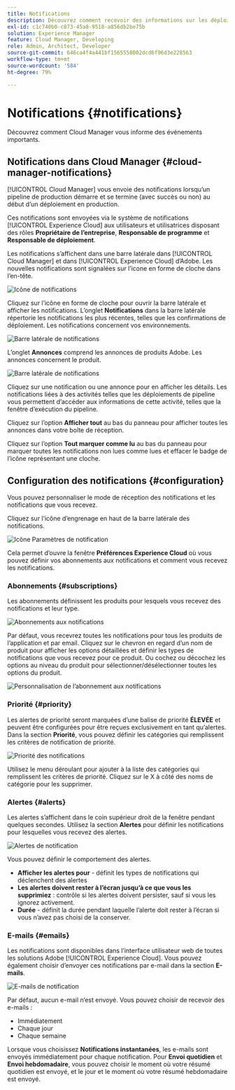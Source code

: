 ```yaml
---
title: Notifications
description: Découvrez comment recevoir des informations sur les déploiements de pipeline à l’aide du système de notifications d’Adobe Experience Cloud.
exl-id: c1c740b0-c873-45a8-9518-a856db2be75b
solution: Experience Manager
feature: Cloud Manager, Developing
role: Admin, Architect, Developer
source-git-commit: 646ca4f4a441bf1565558002dcd6f96d3e228563
workflow-type: tm+mt
source-wordcount: '584'
ht-degree: 79%

---
```



# Notifications {#notifications}

Découvrez comment Cloud Manager vous informe des événements importants.

## Notifications dans Cloud Manager {#cloud-manager-notifications}

[!UICONTROL Cloud Manager] vous envoie des notifications lorsqu’un pipeline de production démarre et se termine (avec succès ou non) au début d’un déploiement en production.

Ces notifications sont envoyées via le système de notifications [!UICONTROL Experience Cloud] aux utilisateurs et utilisatrices disposant des rôles **Propriétaire de l’entreprise**, **Responsable de programme** et **Responsable de déploiement**.

Les notifications s’affichent dans une barre latérale dans [!UICONTROL Cloud Manager] et dans [!UICONTROL Experience Cloud] d’Adobe. Les nouvelles notifications sont signalées sur l’icone en forme de cloche dans l’en-tête.

![Icône de notifications](assets/notifications-bell-badged.png)

Cliquez sur l’icône en forme de cloche pour ouvrir la barre latérale et afficher les notifications. L’onglet **Notifications** dans la barre latérale répertorie les notifications les plus récentes, telles que les confirmations de déploiement. Les notifications concernent vos environnements.

![Barre latérale de notifications](assets/notifications-activities.png)

L’onglet **Annonces** comprend les annonces de produits Adobe. Les annonces concernent le produit.

![Barre latérale de notifications](assets/notificaitons-announcements.png)

Cliquez sur une notification ou une annonce pour en afficher les détails. Les notifications liées à des activités telles que les déploiements de pipeline vous permettent d’accéder aux informations de cette activité, telles que la fenêtre d’exécution du pipeline.

Cliquez sur l’option **Afficher tout** au bas du panneau pour afficher toutes les annonces dans votre boîte de réception.

Cliquez sur l’option **Tout marquer comme lu** au bas du panneau pour marquer toutes les notifications non lues comme lues et effacer le badge de l’icône représentant une cloche.

## Configuration des notifications {#configuration}

Vous pouvez personnaliser le mode de réception des notifications et les notifications que vous recevez.

Cliquez sur l’icône d’engrenage en haut de la barre latérale des notifications.

![Icône Paramètres de notification](assets/notifications-configuration.png)

Cela permet d’ouvre la fenêtre **Préférences Experience Cloud** où vous pouvez définir vos abonnements aux notifications et comment vous recevez les notifications.

### Abonnements {#subscriptions}

Les abonnements définissent les produits pour lesquels vous recevez des notifications et leur type.

![Abonnements aux notifications](assets/notifications-subscriptions.png)

Par défaut, vous recevrez toutes les notifications pour tous les produits de l’application et par email. Cliquez sur le chevron en regard d’un nom de produit pour afficher les options détaillées et définir les types de notifications que vous recevez pour ce produit. Ou cochez ou décochez les options au niveau du produit pour sélectionner/désélectionner toutes les options du produit.

![Personnalisation de l’abonnement aux notifications](assets/notifications-subscriptions-customize.png)

### Priorité {#priority}

Les alertes de priorité seront marquées d’une balise de priorité **ÉLEVÉE** et peuvent être configurées pour être reçues exclusivement en tant qu’alertes. Dans la section **Priorité**, vous pouvez définir les catégories qui remplissent les critères de notification de priorité.

![Priorité des notifications](assets/notifications-priority.png)

Utilisez le menu déroulant pour ajouter à la liste des catégories qui remplissent les critères de priorité. Cliquez sur le X à côté des noms de catégorie pour les supprimer.

### Alertes {#alerts}

Les alertes s’affichent dans le coin supérieur droit de la fenêtre pendant quelques secondes. Utilisez la section **Alertes** pour définir les notifications pour lesquelles vous recevez des alertes.

![Alertes de notification](assets/notifications-alerts.png)

Vous pouvez définir le comportement des alertes.

* **Afficher les alertes pour** - définit les types de notifications qui déclenchent des alertes
* **Les alertes doivent rester à l’écran jusqu’à ce que vous les supprimiez** : contrôle si les alertes doivent persister, sauf si vous les ignorez activement.
* **Durée** - définit la durée pendant laquelle l’alerte doit rester à l’écran si vous n’avez pas choisi de la conserver.

### E-mails {#emails}

Les notifications sont disponibles dans l’interface utilisateur web de toutes les solutions Adobe [!UICONTROL Experience Cloud]. Vous pouvez également choisir d’envoyer ces notifications par e-mail dans la section **E-mails**.

![E-mails de notification](assets/notifications-emails.png)

Par défaut, aucun e-mail n‘est envoyé. Vous pouvez choisir de recevoir des e-mails :

* Immédiatement
* Chaque jour
* Chaque semaine

Lorsque vous choisissez **Notifications instantanées**, les e-mails sont envoyés immédiatement pour chaque notification. Pour **Envoi quotidien** et **Envoi hebdomadaire**, vous pouvez choisir le moment où votre résumé quotidien est envoyé, et le jour et le moment où votre résumé hebdomadaire est envoyé.